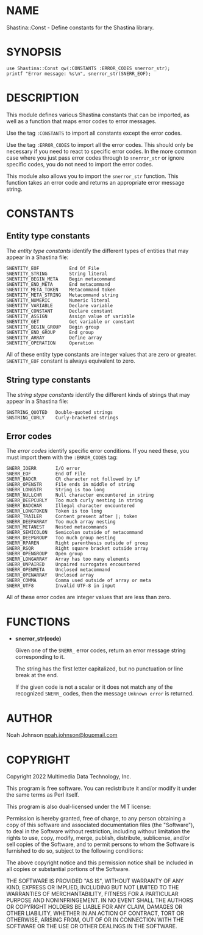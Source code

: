 # NAME

Shastina::Const - Define constants for the Shastina library.

# SYNOPSIS

    use Shastina::Const qw(:CONSTANTS :ERROR_CODES snerror_str);
    printf "Error message: %s\n", snerror_str(SNERR_EOF);

# DESCRIPTION

This module defines various Shastina constants that can be imported, as
well as a function that maps error codes to error messages.

Use the tag `:CONSTANTS` to import all constants except the error
codes.

Use the tag `:ERROR_CODES` to import all the error codes.  This should
only be necessary if you need to react to specific error codes.  In the
more common case where you just pass error codes through to
`snerror_str` or ignore specific codes, you do not need to import the
error codes.

This module also allows you to import the `snerror_str` function.  This
function takes an error code and returns an appropriate error message
string.

# CONSTANTS

## Entity type constants

The _entity type constants_ identify the different types of entities
that may appear in a Shastina file:

    SNENTITY_EOF           End Of File
    SNENTITY_STRING        String literal
    SNENTITY_BEGIN_META    Begin metacommand
    SNENTITY_END_META      End metacommand
    SNENTITY_META_TOKEN    Metacommand token
    SNENTITY_META_STRING   Metacommand string
    SNENTITY_NUMERIC       Numeric literal
    SNENTITY_VARIABLE      Declare variable
    SNENTITY_CONSTANT      Declare constant
    SNENTITY_ASSIGN        Assign value of variable
    SNENTITY_GET           Get variable or constant
    SNENTITY_BEGIN_GROUP   Begin group
    SNENTITY_END_GROUP     End group
    SNENTITY_ARRAY         Define array
    SNENTITY_OPERATION     Operation

All of these entity type constants are integer values that are zero or
greater.  `SNENTITY_EOF` constant is always equivalent to zero.

## String type constants

The _string stype constants_ identify the different kinds of strings
that may appear in a Shastina file:

    SNSTRING_QUOTED   Double-quoted strings
    SNSTRING_CURLY    Curly-bracketed strings

## Error codes

The _error codes_ identify specific error conditions.  If you need
these, you must import them with the `:ERROR_CODES` tag:

    SNERR_IOERR       I/O error
    SNERR_EOF         End Of File
    SNERR_BADCR       CR character not followed by LF
    SNERR_OPENSTR     File ends in middle of string
    SNERR_LONGSTR     String is too long
    SNERR_NULLCHR     Null character encountered in string
    SNERR_DEEPCURLY   Too much curly nesting in string
    SNERR_BADCHAR     Illegal character encountered
    SNERR_LONGTOKEN   Token is too long
    SNERR_TRAILER     Content present after |; token
    SNERR_DEEPARRAY   Too much array nesting
    SNERR_METANEST    Nested metacommands
    SNERR_SEMICOLON   Semicolon outside of metacommand
    SNERR_DEEPGROUP   Too much group nesting
    SNERR_RPAREN      Right parenthesis outside of group
    SNERR_RSQR        Right square bracket outside array
    SNERR_OPENGROUP   Open group
    SNERR_LONGARRAY   Array has too many elements
    SNERR_UNPAIRED    Unpaired surrogates encountered
    SNERR_OPENMETA    Unclosed metacommand
    SNERR_OPENARRAY   Unclosed array
    SNERR_COMMA       Comma used outside of array or meta
    SNERR_UTF8        Invalid UTF-8 in input

All of these error codes are integer values that are less than zero.

# FUNCTIONS

- **snerror\_str(code)**

    Given one of the `SNERR_` error codes, return an error message string
    corresponding to it.

    The string has the first letter capitalized, but no punctuation or line
    break at the end.

    If the given code is not a scalar or it does not match any of the
    recognized `SNERR_` codes, then the message `Unknown error` is
    returned.

# AUTHOR

Noah Johnson <noah.johnson@loupmail.com>

# COPYRIGHT

Copyright 2022 Multimedia Data Technology, Inc.

This program is free software.  You can redistribute it and/or modify it
under the same terms as Perl itself.

This program is also dual-licensed under the MIT license:

Permission is hereby granted, free of charge, to any person obtaining a
copy of this software and associated documentation files (the
"Software"), to deal in the Software without restriction, including
without limitation the rights to use, copy, modify, merge, publish,
distribute, sublicense, and/or sell copies of the Software, and to
permit persons to whom the Software is furnished to do so, subject to
the following conditions:

The above copyright notice and this permission notice shall be included
in all copies or substantial portions of the Software.

THE SOFTWARE IS PROVIDED "AS IS", WITHOUT WARRANTY OF ANY KIND, EXPRESS
OR IMPLIED, INCLUDING BUT NOT LIMITED TO THE WARRANTIES OF
MERCHANTABILITY, FITNESS FOR A PARTICULAR PURPOSE AND NONINFRINGEMENT.
IN NO EVENT SHALL THE AUTHORS OR COPYRIGHT HOLDERS BE LIABLE FOR ANY
CLAIM, DAMAGES OR OTHER LIABILITY, WHETHER IN AN ACTION OF CONTRACT,
TORT OR OTHERWISE, ARISING FROM, OUT OF OR IN CONNECTION WITH THE
SOFTWARE OR THE USE OR OTHER DEALINGS IN THE SOFTWARE.
